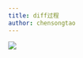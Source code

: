 ```yaml
---
title: diff过程
author: chensongtao
---
```


<img data-fancybox="gallery" src="https://mp-780ec593-98c3-47c6-9328-1690ac79007b.cdn.bspapp.com/images//vue_diff.jpg" />

<script setup>
  import useFancybox from '@use/useFancybox.js'
  useFancybox()
</script>
